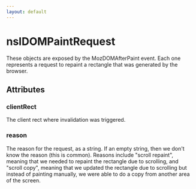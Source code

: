 ```yaml
---
layout: default
---
```


# nsIDOMPaintRequest #

These objects are exposed by the MozDOMAfterPaint event. Each one represents
a request to repaint a rectangle that was generated by the browser.


## Attributes ##

### clientRect ###

The client rect where invalidation was triggered.


### reason ###

The reason for the request, as a string. If an empty string, then we don't know
the reason (this is common). Reasons include "scroll repaint", meaning that we
needed to repaint the rectangle due to scrolling, and "scroll copy", meaning
that we updated the rectangle due to scrolling but instead of painting
manually, we were able to do a copy from another area of the screen.

